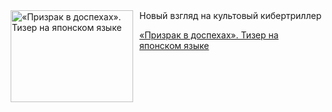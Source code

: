 <!--2025-04-25 23:00:30-->
<div class="yb">
  <div class="rss kino_kino"><a href="https://www.kino-teatr.ru/video/48323/" title="«Призрак в доспехах». Тизер на японском языке"><img src="https://www.kino-teatr.ru/video/3/2/48323/poster.jpg" width="196" height="147" align="left" hspace="5" style="margin: 0px 10px 0px 5px" alt="«Призрак в доспехах». Тизер на японском языке"/></a>Новый взгляд на культовый кибертриллер <p class="titl"><a href="https://www.kino-teatr.ru/video/48323/">«Призрак в доспехах». Тизер на японском языке</a></p></div>
</div>
